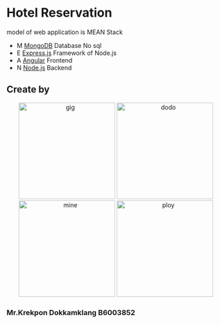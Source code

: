 # Hotel Reservation

 model of web application is MEAN Stack

* M [MongoDB](https://www.mongodb.com/) Database No sql
* E [Express.js](https://expressjs.com/) Framework of Node.js
* A [Angular](https://angular.io/) Frontend  
* N [Node.js](https://nodejs.org/en/) Backend

## Create by

<p align="center">
  <a href="https://github.com/gigsaowanee"><img width="222px" src="https://avatars2.githubusercontent.com/u/57947038?s=400&u=1e7d8b72fee19e21585d7e5bdaee92f4f32b5110&v=4" alt="gig"></a>
  <a href="https://github.com/DoIttikorn"><img width="222px" src="https://avatars0.githubusercontent.com/u/57912233?s=460&u=7d1ec3616ef80f56d7406520b14db3d9a7e6aa8b&v=4" alt="dodo"></a>
  <a href="https://github.com/ghostonlineq"><img width="222px" src="https://avatars1.githubusercontent.com/u/55013953?s=400&u=1abe75cde1959cb7785be095fcc4e6637742c149&v=4" alt="mine"></a>
  <a href="https://github.com/Suda-PhanKhosol"><img width="222px" src="https://avatars3.githubusercontent.com/u/58063969?s=400&u=88c58f039ddd3eb31894fbffc7252a3e5a27b719&v=4" alt="ploy"></a>
  
</p>

### Mr.Krekpon Dokkamklang B6003852
